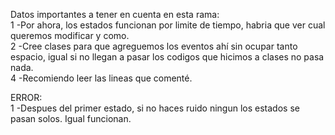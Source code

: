Datos importantes a tener en cuenta en esta rama:<br>
1 -Por ahora, los estados funcionan por limite de tiempo, habria que ver cual queremos modificar y como. <br>
2 -Cree clases para que agreguemos los eventos ahí sin ocupar tanto espacio, igual si no llegan a pasar los codigos que hicimos a clases no pasa nada.<br>
4 -Recomiendo leer las lineas que comenté.<br>

ERROR:<br>
1 -Despues del primer estado, si no haces ruido ningun los estados se pasan solos. Igual funcionan.
